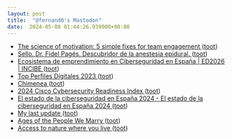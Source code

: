 ```yaml
---
layout: post
title:  "@fernand0's Mastodon"
date:  2024-05-08 01:44:26.939000+00:00
---
```

*  [The science of motivation: 5 simple fixes for team engagement ](https://bigthink.com/business/the-science-of-motivation-5-simple-fixes-for-team-engagement) ([toot](https://mastodon.social/@fernand0/112402934460327736))
*  [Sello. Dr. Fidel Pagés. Descubridor de la anestesia epidural. ](https://avecesunafoto.wordpress.com/2024/05/07/sello-dr-fidel-pages-descubridor-de-la-anestesia-epidural) ([toot](https://mastodon.social/@fernand0/112401022100134275))
*  [Ecosistema de emprendimiento en  Ciberseguridad  en España \| ED2026 \| INCIBE ](https://www.incibe.es/emprendimiento/publicaciones/guias-y-estudios/estudios/ecosistema-de-emprendimiento-en-ciberseguridad-en-espan) ([toot](https://mastodon.social/@fernand0/112400914531235400))
*  [Top Perfiles Digitales 2023 ](https://www.inesdi.com/top-perfiles-digitales-2023) ([toot](https://mastodon.social/@fernand0/112400799605614539))
*  [Chimenea ](https://www.flickr.com/photos/fernand0/53684230258) ([toot](https://mastodon.social/@fernand0/112400569190950374))
*  [2024 Cisco Cybersecurity Readiness Index ](https://newsroom.cisco.com/c/r/newsroom/en/us/a/y2024/m03/cybersecurity-readiness-index-2024.htm) ([toot](https://mastodon.social/@fernand0/112400542827762074))
*  [El estado de la ciberseguridad en España 2024 - El estado de la ciberseguridad en España 2024 ](https://prisma.deloitte.es/el-estado-de-la-ciberseguridad-en-espana-2024) ([toot](https://mastodon.social/@fernand0/112400278204854408))
*  [My last update ](https://www.manyver.se/blog/2024-04-05) ([toot](https://mastodon.social/@fernand0/112399538428139817))
*  [Ages of the People We Marry ](https://flowingdata.com/2024/04/09/ages-of-the-people-we-choose-to-live-with-and-marry) ([toot](https://mastodon.social/@fernand0/112399401110042009))
*  [Access to nature where you live ](https://flowingdata.com/2024/04/12/access-to-nature-where-you-live) ([toot](https://mastodon.social/@fernand0/112399099304529744))
